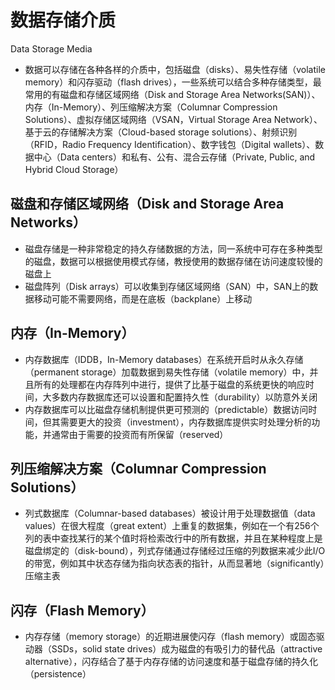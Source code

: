 # **数据存储介质**

Data Storage Media

- 数据可以存储在各种各样的介质中，包括磁盘（disks）、易失性存储（volatile memory）和闪存驱动（flash drives），一些系统可以结合多种存储类型，最常用的有磁盘和存储区域网络（Disk and Storage Area Networks(SAN)）、内存（In-Memory）、列压缩解决方案（Columnar Compression Solutions）、虚拟存储区域网络（VSAN，Virtual Storage Area Network）、基于云的存储解决方案（Cloud-based storage solutions）、射频识别（RFID，Radio Frequency Identification）、数字钱包（Digital wallets）、数据中心（Data centers）和私有、公有、混合云存储（Private, Public, and Hybrid Cloud Storage）

## 磁盘和存储区域网络（Disk and Storage Area Networks）

- 磁盘存储是一种非常稳定的持久存储数据的方法，同一系统中可存在多种类型的磁盘，数据可以根据使用模式存储，教授使用的数据存储在访问速度较慢的磁盘上
- 磁盘阵列（Disk arrays）可以收集到存储区域网络（SAN）中，SAN上的数据移动可能不需要网络，而是在底板（backplane）上移动

## 内存（In-Memory）

- 内存数据库（IDDB，In-Memory databases）在系统开启时从永久存储（permanent storage）加载数据到易失性存储（volatile memory）中，并且所有的处理都在内存阵列中进行，提供了比基于磁盘的系统更快的响应时间，大多数内存数据库还可以设置和配置持久性（durability）以防意外关闭
- 内存数据库可以比磁盘存储机制提供更可预测的（predictable）数据访问时间，但其需要更大的投资（investment），内存数据库提供实时处理分析的功能，并通常由于需要的投资而有所保留（reserved）

## 列压缩解决方案（Columnar Compression Solutions）

- 列式数据库（Columnar-based databases）被设计用于处理数据值（data values）在很大程度（great extent）上重复的数据集，例如在一个有256个列的表中查找某行的某个值时将检索改行中的所有数据，并且在某种程度上是磁盘绑定的（disk-bound），列式存储通过存储经过压缩的列数据来减少此I/O的带宽，例如其中状态存储为指向状态表的指针，从而显著地（significantly）压缩主表

## 闪存（Flash Memory）

- 内存存储（memory storage）的近期进展使闪存（flash memory）或固态驱动器（SSDs，solid state drives）成为磁盘的有吸引力的替代品（attractive alternative），闪存结合了基于内存存储的访问速度和基于磁盘存储的持久化（persistence）